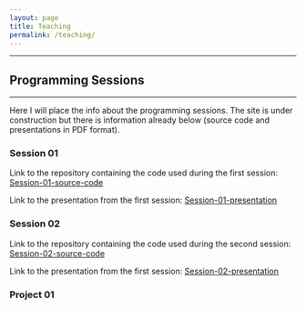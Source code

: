 ```yaml
---
layout: page
title: Teaching
permalink: /teaching/
---
```



* * *
## [](#header-1)Programming Sessions
* * *
Here I will place the info about the programming sessions.
The site is under construction but there is information already below (source code and presentations in PDF format).
### [](#header-2)Session 01

Link to the repository containing the code used during the first session: [Session-01-source-code](https://github.com/CamachoDejay/ProgrammingSessions/tree/master/Session-01)

Link to the presentation from the first session: [Session-01-presentation](/pdfs/Session-01.pdf)

### [](#header-3)Session 02

Link to the repository containing the code used during the second session:
[Session-02-source-code](https://github.com/CamachoDejay/ProgrammingSessions/tree/master/Session-02)

Link to the presentation from the first session: [Session-02-presentation](/pdfs/Session-02.pdf)

### [](#p1)Project 01

